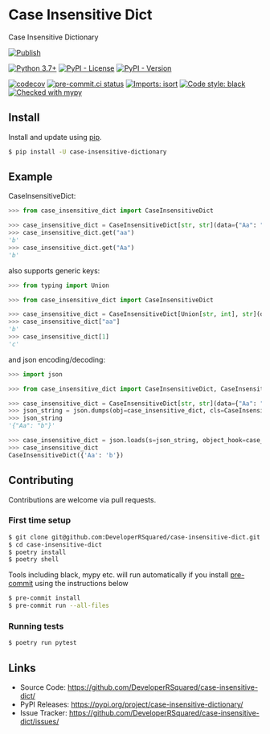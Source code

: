 # Case Insensitive Dict

Case Insensitive Dictionary

[![Publish](https://github.com/DeveloperRSquared/case-insensitive-dict/actions/workflows/publish.yml/badge.svg)](https://github.com/DeveloperRSquared/case-insensitive-dict/actions/workflows/publish.yml)

[![Python 3.7+](https://img.shields.io/badge/python-3.7+-brightgreen.svg)](#case-insensitive-dict)
[![PyPI - License](https://img.shields.io/pypi/l/case-insensitive-dictionary.svg)](LICENSE)
[![PyPI - Version](https://img.shields.io/pypi/v/case-insensitive-dictionary.svg)](https://pypi.org/project/case-insensitive-dictionary)

[![codecov](https://codecov.io/gh/DeveloperRSquared/case-insensitive-dict/branch/main/graph/badge.svg?token=45JCHX8KT9)](https://codecov.io/gh/DeveloperRSquared/case-insensitive-dict)
[![pre-commit.ci status](https://results.pre-commit.ci/badge/github/DeveloperRSquared/case-insensitive-dict/main.svg)](https://results.pre-commit.ci/latest/github/DeveloperRSquared/case-insensitive-dict/main)
[![Imports: isort](https://img.shields.io/badge/%20imports-isort-%231674b1?style=flat&labelColor=ef8336)](https://pycqa.github.io/isort/)
[![Code style: black](https://img.shields.io/badge/code%20style-black-000000.svg)](https://github.com/psf/black)
[![Checked with mypy](http://www.mypy-lang.org/static/mypy_badge.svg)](http://mypy-lang.org/)

## Install

Install and update using [pip](https://pypi.org/project/case-insensitive-dictionary/).

```sh
$ pip install -U case-insensitive-dictionary
```

## Example

CaseInsensitiveDict:

```py
>>> from case_insensitive_dict import CaseInsensitiveDict

>>> case_insensitive_dict = CaseInsensitiveDict[str, str](data={"Aa": "b"})
>>> case_insensitive_dict.get("aa")
'b'
>>> case_insensitive_dict.get("Aa")
'b'
```

also supports generic keys:

```py
>>> from typing import Union

>>> from case_insensitive_dict import CaseInsensitiveDict

>>> case_insensitive_dict = CaseInsensitiveDict[Union[str, int], str](data={"Aa": "b", 1: "c"})
>>> case_insensitive_dict["aa"]
'b'
>>> case_insensitive_dict[1]
'c'

```

and json encoding/decoding:

```py
>>> import json

>>> from case_insensitive_dict import CaseInsensitiveDict, CaseInsensitiveDictJSONEncoder, case_insensitive_dict_json_decoder

>>> case_insensitive_dict = CaseInsensitiveDict[str, str](data={"Aa": "b"})
>>> json_string = json.dumps(obj=case_insensitive_dict, cls=CaseInsensitiveDictJSONEncoder)
>>> json_string
'{"Aa": "b"}'

>>> case_insensitive_dict = json.loads(s=json_string, object_hook=case_insensitive_dict_json_decoder)
>>> case_insensitive_dict
CaseInsensitiveDict({'Aa': 'b'})
```

## Contributing

Contributions are welcome via pull requests.

### First time setup

```sh
$ git clone git@github.com:DeveloperRSquared/case-insensitive-dict.git
$ cd case-insensitive-dict
$ poetry install
$ poetry shell
```

Tools including black, mypy etc. will run automatically if you install [pre-commit](https://pre-commit.com) using the instructions below

```sh
$ pre-commit install
$ pre-commit run --all-files
```

### Running tests

```sh
$ poetry run pytest
```

## Links

- Source Code: <https://github.com/DeveloperRSquared/case-insensitive-dict/>
- PyPI Releases: <https://pypi.org/project/case-insensitive-dictionary/>
- Issue Tracker: <https://github.com/DeveloperRSquared/case-insensitive-dict/issues/>
